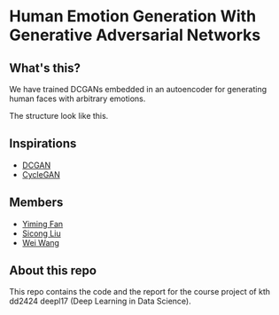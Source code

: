 # Human Emotion Generation With Generative Adversarial Networks

What's this?
---

We have trained DCGANs embedded in an autoencoder for generating human faces with arbitrary emotions.

The structure look like this.

Inspirations
---

- [DCGAN](https://arxiv.org/pdf/1511.06434v2.pdf)
- [CycleGAN](https://arxiv.org/pdf/1703.10593.pdf)

Members
---

- [Yiming Fan](mailto:yimingf@kth.se)
- [Sicong Liu](mailto:sicongl@kth.se)
- [Wei Wang](mailto:sihuocun@gmail.com)

About this repo
---

This repo contains the code and the report for the course project of kth dd2424 deepl17 (Deep Learning in Data Science).
